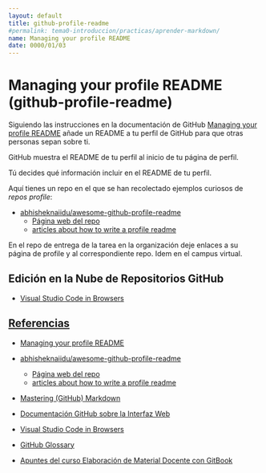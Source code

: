```yaml
---
layout: default
title: github-profile-readme
#permalink: tema0-introduccion/practicas/aprender-markdown/
name: Managing your profile README
date: 0000/01/03
---
```


# Managing your profile README (github-profile-readme)

Siguiendo las instrucciones en la documentación de GitHub [Managing your profile README](https://docs.github.com/en/account-and-profile/setting-up-and-managing-your-github-profile/customizing-your-profile/managing-your-profile-readme) añade un README a tu perfil de GitHub para que otras personas sepan sobre ti.

GitHub muestra el README de tu perfil al inicio de tu página de perfil.

Tú decides qué información incluir en el README de tu perfil. 

Aquí tienes un repo en el que se han recolectado ejemplos curiosos de *repos profile*:

* [abhisheknaiidu/awesome-github-profile-readme](https://github.com/abhisheknaiidu/awesome-github-profile-readme)
  * [Página web del repo](https://awesomegithubprofile.tech/)
  * [articles about how to write a profile readme](https://github.com/abhisheknaiidu/awesome-github-profile-readme#articles)

En el repo de entrega de la tarea en la organización deje enlaces a su página de profile y al correspondiente repo.
Idem en el campus virtual.

## Edición en la Nube de Repositorios GitHub

* [Visual Studio Code in Browsers]({{site.baseurl}}/pages/gitpod)

## [Referencias](references)

* [Managing your profile README](https://docs.github.com/en/account-and-profile/setting-up-and-managing-your-github-profile/customizing-your-profile/managing-your-profile-readme)
* [abhisheknaiidu/awesome-github-profile-readme](https://github.com/abhisheknaiidu/awesome-github-profile-readme)
  * [Página web del repo](https://awesomegithubprofile.tech/)
  * [articles about how to write a profile readme](https://github.com/abhisheknaiidu/awesome-github-profile-readme#articles)
* [Mastering (GitHub) Markdown](https://guides.github.com/features/mastering-markdown/#examples)
* [Documentación GitHub sobre la Interfaz Web]({{site.baseurl}}/pages/documentacion-github-interfaz-web)
* [Visual Studio Code in Browsers]({{site.baseurl}}/pages/gitpod)

* [GitHub Glossary](https://docs.github.com/en/free-pro-team@latest/github/getting-started-with-github/github-glossary)

* [Apuntes del curso Elaboración de Material Docente con GitBook](https://casianorodriguezleon.gitbooks.io/elaboracion-de-material-docente-con-gitbook/content/)

